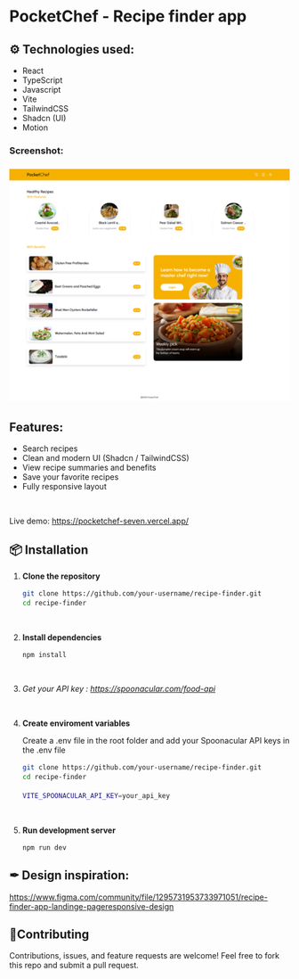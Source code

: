 # PocketChef - Recipe finder app

<h2>⚙️ Technologies used:</h2>
<ul>
  <li>React</li>
  <li>TypeScript</li>
  <li>Javascript</li>
  <li>Vite</li>
  <li>TailwindCSS</li>
  <li>Shadcn (UI)</li>
  <li>Motion</li>
</ul>

<h3>Screenshot: <h3/>
<img src="/pocket-chef-sc.png" alt="PocketChef Screenshot"/>

<h2>Features:</h2>

<ul>
  <li>Search recipes</li>
  <li>Clean and modern UI (Shadcn / TailwindCSS)</li>
  <li>View recipe summaries and benefits</li>
  <li>Save your favorite recipes</li>
  <li>Fully responsive layout</li>
</ul>

<br>

Live demo: https://pocketchef-seven.vercel.app/

<h2>📦 Installation</h2>

1. **Clone the repository**
   
   ```bash
   git clone https://github.com/your-username/recipe-finder.git
   cd recipe-finder
<br>

2. **Install dependencies**
   
   ```bash
   npm install

<br>

3. *Get your API key : https://spoonacular.com/food-api*

<br>

4. **Create enviroment variables**
   
   Create a .env file in the root folder and add your Spoonacular API keys in the .env file
   ```bash
   git clone https://github.com/your-username/recipe-finder.git
   cd recipe-finder

   VITE_SPOONACULAR_API_KEY=your_api_key
   ```
<br>
   
5. **Run development server**
   
   ```bash
   npm run dev
   ```

<h2>✒ Design inspiration:</h2>

https://www.figma.com/community/file/1295731953733971051/recipe-finder-app-landinge-pageresponsive-design

<h2>🤝Contributing</h2>
Contributions, issues, and feature requests are welcome!
Feel free to fork this repo and submit a pull request.




